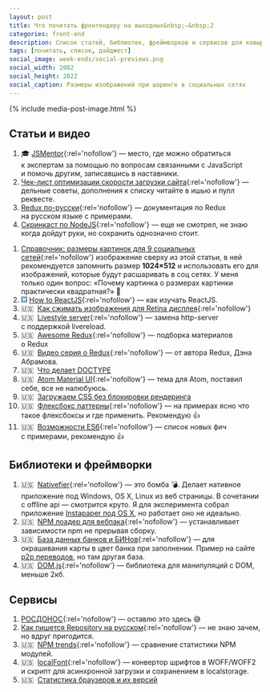 ```yaml
---
layout: post
title: Что почитать фронтендеру на выходных&nbsp;—&nbsp;2
categories: front-end
description: Список статей, библиотек, фреймворков и сервисов для ковыряния на выходных или в свободное время для фронтенд разработчика.
tags: [почитать, список, дайджест]
social_image: week-ends/social-previews.png
social_width: 2082
social_height: 2022
social_caption: Размеры изображений при шаринге в социальных сетях
---
```


{% include media-post-image.html %}

## Статьи и видео
1. 🎓 [JSMentor][25]{:rel='nofollow'} — место, где можно обратиться к экспертам за помощью по вопросам связанными с JavaScript и помочь другим, записавшись в наставники.
1. [Чек-лист оптимизации скорости загрузки сайта][1]{:rel='nofollow'} — дельные советы, дополнения к списку читайте в ишью и пулл реквесте.
1. [Redux по-русски][8]{:rel='nofollow'} — документация по Redux на русском языке с примерами.
1. [Скринкаст по NodeJS][22]{:rel='nofollow'} — еще не смотрел, не знаю когда дойдут руки, но сохранить однозначно стоит.

<!-- more -->

1. [Справочник: размеры картинок для 9 социальных сетей][27]{:rel='nofollow'} изображение сверху из этой статьи, в ней рекомендуется запомнить размер **1024×512** и использовать его для изображений, которые будут расшаривать в соц сетях. У меня только один вопрос: «Почему картинка о размерах картинки практически квадратная?» 🤔
1. ![](/assets/img/habr.png) [How to ReactJS][11]{:rel='nofollow'} — как изучать ReactJS.
1. 🇺🇸&nbsp;&nbsp;[Как сжимать изображения для Retina дисплея][2]{:rel='nofollow'}
1. 🇺🇸&nbsp;&nbsp;[Livestyle server][6]{:rel='nofollow'} — замена http-server с поддержкой livereload.
1. 🇺🇸&nbsp;&nbsp;[Awesome Redux][9]{:rel='nofollow'} — подборка материалов о Redux
1. 🇺🇸&nbsp;&nbsp;[Видео серия о Redux][12]{:rel='nofollow'} — от автора Redux, Дэна Абрамова.
1. 🇺🇸&nbsp;&nbsp;[Что делает DOCTYPE][13]
1. 🇺🇸&nbsp;&nbsp;[Atom Material UI][17]{:rel='nofollow'} — тема для Atom, поставил себе, все не налюбуюсь.
1. 🇺🇸&nbsp;&nbsp;[Загружаем CSS без блокировки рендеринга][18]
1. 🇺🇸&nbsp;&nbsp;[Флексбокс паттерны][21]{:rel='nofollow'} — на примерах ясно что такое флексбоксы и где применить. Рекомендую 👍
1. 🇺🇸&nbsp;&nbsp;[Возможности ES6][28]{:rel='nofollow'} — список новых фич с примерами, рекомендую 👍


## Библиотеки и фреймворки
1. 🇺🇸&nbsp;&nbsp;[Nativefier][29]{:rel='nofollow'} — это бомба 💣. Делает нативное приложение под Windows, OS X, Linux из веб страницы. В сочетании с offline api — смотрится круто. Я для эксперимента собрал приложение [Instapaper под OS X](/demo/Instapaper.zip), но работает оно не идеально.
1. 🇺🇸&nbsp;&nbsp;[NPM лоадер для вебпака][23]{:rel='nofollow'} — устанавливает зависимости npm не прерывая сборку.
1. 🇺🇸&nbsp;&nbsp;[База данных банков и БИНов][4]{:rel='nofollow'} — для окрашивания карты в цвет банка при заполнении. Пример на сайте [p2p переводов](https://p2p.payler.com/), но там другая база.
1. 🇺🇸&nbsp;&nbsp;[DOM.js][15]{:rel='nofollow'} — библиотека для манипуляций с DOM, меньше 2кб.


## Сервисы
1. [РОСДОНОС][20]{:rel='nofollow'} — оставлю это здесь 😅
1. [Как пишется Repository на русском][3]{:rel='nofollow'} — не знаю зачем, но вдруг пригодится.
1. 🇺🇸&nbsp;&nbsp;[NPM trends][7]{:rel='nofollow'} — сравнение статистики NPM модулей.
1. 🇺🇸&nbsp;&nbsp;[localFont][26]{:rel='nofollow'} — конвертор шрифтов в WOFF/WOFF2 и скрипт для асинхронной загрузки и сохранением в localstorage.
1. 🇺🇸&nbsp;&nbsp;[Статистика браузеров и их версий][19]


[1]: https://github.com/ihorzenich/WebPerformanceChecklist
[2]: http://www.netvlies.nl/tips-updates/design-interactie/retina-revolution
[3]: http://howtospellrepositoryinrussian.ru/
[4]: https://github.com/Ramoona/banks-db
[6]: https://github.com/One-com/livestyle
[7]: http://www.npmtrends.com/redux-vs-react-vs-flux
[8]: https://github.com/rajdee/redux-in-russian
[9]: https://github.com/xgrommx/awesome-redux
[10]: https://github.com/premailer/premailer
[11]: http://habrahabr.ru/post/275227/
[12]: https://egghead.io/lessons/javascript-redux-the-single-immutable-state-tree
[13]: https://blog.whiteboard.is/answering-front-end-developer-interview-questions-what-does-a-doctype-do-21bc97c7e873
[15]: https://github.com/richardgorman/DOM.js
[17]: https://atom.io/packages/atom-material-ui
[18]: http://keithclark.co.uk/articles/loading-css-without-blocking-render/
[19]: http://caniuse.com/usage_table.php
[20]: http://xn--d1asbbbhie.xn--p1ai/
[21]: http://webkit-flex.atomeye.com/
[22]: https://vk.com/webtackles?w=wall-78554274_7135%2F737fef5f449d40545a
[23]: https://github.com/ericclemmons/npm-install-loader
[25]: https://github.com/roman01la/js-mentor
[26]: http://jaicab.com/localFont/
[27]: http://tilda.education/articles-images-for-social
[28]: http://es6-features.org/#Constants
[29]: https://github.com/jiahaog/nativefier
